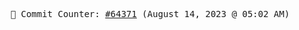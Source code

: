 <p align="center">
    <samp>
        📮 Commit Counter: <a href="https://github.com/Javascript-void0/Javascript-void0/commits/main">#64371</a> (August 14, 2023 @ 05:02 AM)
    </samp>
</p>